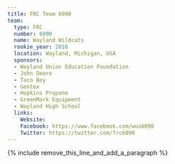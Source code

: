 ```yaml
---
title: FRC Team 6090
team:
  type: FRC
  number: 6090
  name: Wayland Wildcats
  rookie_year: 2016
  location: Wayland, Michigan, USA
  sponsors:
  - Wayland Union Education Foundation
  - John Deere
  - Taco Boy
  - Gentex
  - Hopkins Propane
  - GreenMark Equipment
  - Wayland High School
  links:
    Website:
    Facebook: https://www.facebook.com/wus6090
    Twitter: https://twitter.com/frc6090
---
```


{% include remove_this_line_and_add_a_paragraph %}